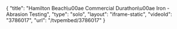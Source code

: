 {
    "title": "Hamilton Beach\u00ae Commercial Durathon\u00ae Iron - Abrasion Testing",
    "type": "solo",
    "layout": "iframe-static",
    "videoId": "3786017",
    "url": "\/tvpembed\/3786017"
}